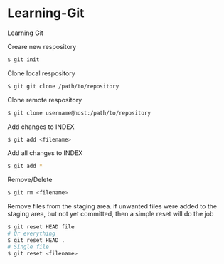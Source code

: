 # Learning-Git
Learning Git


Creare new respository
```sh
$ git init
```

Clone local respository
```sh
$ git git clone /path/to/repository
```

Clone remote respository
```sh
$ git clone username@host:/path/to/repository
```

Add changes to INDEX
```sh
$ git add <filename>
```

Add all changes to INDEX
```sh
$ git add *
```

Remove/Delete
```sh
$ git rm <filename>
```

Remove files from the staging area. if unwanted files were added to the staging area, but not yet committed, then a simple reset will do the job
```sh
$ git reset HEAD file
# Or everything
$ git reset HEAD .
# Single file
$ git reset <filename>
```
